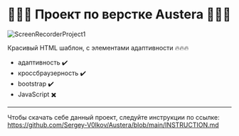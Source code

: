  # :rocket::rocket::rocket: Проект по верстке Austera :rocket::rocket::rocket:

![ScreenRecorderProject1](https://github.com/user-attachments/assets/ba1cabef-1ea2-4ccb-ba53-22116bb73248)



Красивый HTML шаблон, с элементами адаптивности  :fire::fire::fire:
- адаптивность :heavy_check_mark:
- кроссбраузерность :heavy_check_mark:
- bootstrap :heavy_check_mark:
- JavaScript :heavy_multiplication_x:
---
Чтобы скачать себе данный проект, следуйте инструкции по ссылке:
https://github.com/Sergey-V0lkov/Austera/blob/main/INSTRUCTION.md
